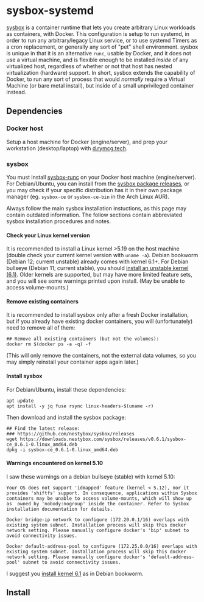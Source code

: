 # sysbox-systemd

[sysbox](https://github.com/nestybox/sysbox#readme) is a container
runtime that lets you create arbitrary Linux workloads as containers,
with Docker. This configuration is setup to run systemd, in order to
run any arbitrary/legacy Linux service, or to use systemd Timers as a
cron replacement, or generally any sort of "pet" shell environment.
sysbox is unique in that it is an alternative `runc`, usable by
Docker, and it does not use a virtual machine, and is flexible enough
to be installed *inside* of any virtualized host, regardless of
whether or not that host has nested virtualization (hardware) support.
In short, sysbox extends the capability of Docker, to run any sort of
process that would *normally* require a Virtual Machine (or bare metal
install), but inside of a small unprivileged container instead.

## Dependencies

### Docker host

Setup a host machine for Docker (engine/server), and prep your
workstation (desktop/laptop) with
[d.rymcg.tech](https://github.com/enigmacurry/d.rymcg.tech).

### sysbox

You must install
[sysbox-runc](https://github.com/nestybox/sysbox#installation) on your
Docker host machine (engine/server). For Debian/Ubuntu, you can
install from the [sysbox package
releases](https://github.com/nestybox/sysbox/releases), or you may
check if your specific distribution has it in their own package
manager (eg. `sysbox-ce` or `sysbox-ce-bin` in the Arch Linux AUR).

Always follow the main sysbox installation instuctions, as this page
may contain outdated information. The follow sections contain
abbreviated sysbox installation procedures and notes.

#### Check your Linux kernel version

It is recommended to install a Linux kernel >5.19 on the host machine
(double check your current kernel version with `uname -a`). Debian
bookworm (Debian 12; current unstable) already comes with kernel 6.1+.
For Debian bullseye (Debian 11; current stable), you should [install
an unstable kernel
(6.1)](https://www.linuxcapable.com/how-to-install-latest-linux-kernel-on-debian-linux/).
Older kernels are supported, but may have more limited feature sets,
and you will see some warnings printed upon install. (May be unable to
access volume-mounts.)

#### Remove existing containers

It is recommended to install sysbox only after a fresh Docker
installation, but if you already have existing docker containers, you
will (unfortunately) need to remove all of them:

```
## Remove all existing containers (but not the volumes):
docker rm $(docker ps -a -q) -f
```

(This will only remove the containers, not the external data volumes,
so you may simply reinstall your container apps again later.)

#### Install sysbox

For Debian/Ubuntu, install these dependencies:

```
apt update
apt install -y jq fuse rsync linux-headers-$(uname -r)
```

Then download and install the sysbox package:

```
## Find the latest release:
### https://github.com/nestybox/sysbox/releases
wget https://downloads.nestybox.com/sysbox/releases/v0.6.1/sysbox-ce_0.6.1-0.linux_amd64.deb
dpkg -i sysbox-ce_0.6.1-0.linux_amd64.deb
```

#### Warnings encountered on kernel 5.10

I saw these warnings on a debian bullseye (stable) with kernel 5.10:

```
Your OS does not support 'idmapped' feature (kernel < 5.12), nor it  provides 'shiftfs' support. In consequence, applications within Sysbox  containers may be unable to access volume-mounts, which will show up as  owned by 'nobody:nogroup' inside the container. Refer to Sysbox  installation documentation for details.

Docker bridge-ip network to configure (172.20.0.1/16) overlaps with existing system subnet. Installation process will skip this docker network setting. Please manually configure docker's 'bip' subnet to avoid connectivity issues.

Docker default-address-pool to configure (172.25.0.0/16) overlaps with existing system subnet. Installation process will skip this docker network setting. Please manually configure docker's 'default-address-pool' subnet to avoid connectivity issues.
```

I suggest you [install kernel
6.1](https://www.linuxcapable.com/how-to-install-latest-linux-kernel-on-debian-linux/)
as in Debian bookworm.

## Install

